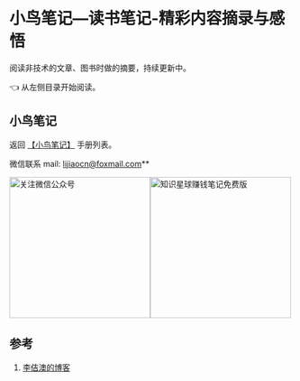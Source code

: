 # 小鸟笔记—读书笔记-精彩内容摘录与感悟

阅读非技术的文章、图书时做的摘要，持续更新中。

👈 从左侧目录开始阅读。

## 小鸟笔记

返回 [【小鸟笔记】][1] 手册列表。

微信联系   mail: lijiaocn@foxmail.com**

<div style="display:flex;flex-direction:row">
<img height="250px" alt="关注微信公众号" src="https://www.lijiaocn.com/img/class.jpg"/>
<img height="250px" alt="知识星球赚钱笔记免费版" src="https://www.lijiaocn.com/img/xiaomiquan-money-free.jpeg"/>
</div>

## 参考

1. [李佶澳的博客][2]

[1]:  https://www.lijiaocn.com/note/ "小鸟笔记"
[2]:  https://www.lijiaocn.com/ "李佶澳的博客"
